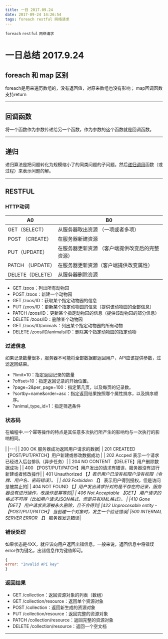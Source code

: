 ```yaml
---
title: 一日 2017.09.24
date: 2017-09-24 14:26:54
tags: foreach restful 网络请求
---
```

`foreach` `restful` `网络请求`
<!--more-->
一日总结 2017.9.24
===
## foreach 和 map 区别
foreach是用来遍历数组的，没有返回值，对原来数组也没有影响；
map回调函数支持return
***
## 回调函数
将一个函数作为参数传递给另一个函数，作为参数的这个函数就是回调函数。
***
## 递归
递归算法是把问题转化为规模缩小了的同类问题的子问题。然后[递归调用](https://baike.baidu.com/item/%E9%80%92%E5%BD%92%E8%B0%83%E7%94%A8)函数（或过程）来表示问题的解。
***
## RESTFUL

###  HTTP动词
| A0 | B0 |
|---|---|
| GET（SELECT） | 从服务器取出资源 （一项或者多项） |
| POST （CREATE）| 在服务器新建资源 |
| PUT（UPDATE） | 在服务器更新资源 （客户端提供改变后的完整资源）|
| PATCH （UPDATE）| 在服务器更新资源（客户端提供改变属性）|
| DELETE（DELETE）| 从服务器删除资源 |


*   GET /zoos：列出所有动物园
*   POST /zoos：新建一个动物园
*   GET /zoos/ID：获取某个指定动物园的信息
*   PUT /zoos/ID：更新某个指定动物园的信息（提供该动物园的全部信息）
*   PATCH /zoos/ID：更新某个指定动物园的信息（提供该动物园的部分信息）
*   DELETE /zoos/ID：删除某个动物园
*   GET /zoos/ID/animals：列出某个指定动物园的所有动物
*   DELETE /zoos/ID/animals/ID：删除某个指定动物园的指定动物
### 过滤信息
如果记录数量很多，服务器不可能将全部数据都返回用户，API应该提供参数，过滤返回结果。

*   ?limit=10：指定返回记录的数量
*   ?offset=10：指定返回记录的开始位置。
*   ?page=2&per_page=100：指定第几页，以及每页的记录数。
*   ?sortby=name&order=asc：指定返回结果按照哪个属性排序，以及排序顺序。
*   ?animal_type_id=1：指定筛选条件
### 状态码

在编程中.一个幂等操作的特点是其任意多次执行所产生的影响均与一次执行的影响相同。

| 
|---|
| 200 OK 服务器成功返回用户请求的数据|
| 201 CREATEED 【POST/PUT/PATCH】用户新建或修改数据成功 |
| 202 Accped 表示一个请求已经进入后台排队（异步任务）|
| 204 NO CONTENT 【DELETE】用户删除数据成功 |
| 400 【POST/PUT/PATCH】用户发出的请求有错误，服务器没有进行新建或者修改操作|
| 401 Unauthorized 【*】表示用户已没有权限户没有权限（令牌、用户名、密码错误）。 |
| 403 Forbidden 【*】 表示用户得到授权，但是访问是被禁止的|
| 404 NOT FOUND 【*】用户发出请求针对的是不存在的记录，服务器没有进行操作，改操作是幂等的||
| 406 Not Acceptable 【GET】 用户请求的格式不可得（比如用户请求JSON格式，但是只有XML格式）。 |
|410 Gone 【GET】 用户请求资源被永久删除，且不会得到|
|422 Unprocesable entity - 【POST/PUT/PATCH】 当创建一个对象时，发生一个验证错误|
|500 INTERNAL SERVER ERROR 【*】 服务器发送错误|
### 错误处理
如果状态是4XX，就应该向用户返回出错信息。一般来说，返回信息中将错误error作为键名，出错信息作为键值即可。

```javascript    
{
error: "Invalid API key"
}
```
### 返回结果
*   GET /collection：返回资源对象的列表（数组）
*   GET /collection/resource：返回单个资源对象
*   POST /collection：返回新生成的资源对象
*   PUT /collection/resource：返回完整的资源对象
*   PATCH /collection/resource：返回完整的资源对象
*   DELETE /collection/resource：返回一个空文档

***


